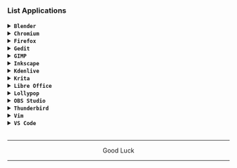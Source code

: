 ### List Applications

<details><summary><code><b>Blender</b></code></summary>

![Screenshot_2024-02-25-12-56-42-442_com realvnc viewer android](https://github.com/wahasa/Kali-Nethunter/assets/69626847/2d6971f9-68b0-4a6d-a470-050270a36ccf)
```
sudo dnf install blender
```
</details>

<details><summary><code><b>Chromium</b></code></summary>

![Screenshot_2024-03-07-13-56-23-466_com realvnc viewer android](https://github.com/wahasa/Alpine/assets/69626847/67c466e3-972a-4957-98ef-cdf71be4b539)

[> Click Here <](https://github.com/wahasa/Fedora/blob/main/Note/Chromiumfix.md)
</details>

<details><summary><code><b>Firefox</b></code></summary>

![Screenshot_2024-03-07-13-42-25-645_com realvnc viewer android](https://github.com/wahasa/Alpine/assets/69626847/4750cf77-bf53-4dfe-93af-3c9319e6163a)

[> Click Here <](https://github.com/wahasa/Fedora/blob/main/Note/Firefoxfix.md)
</details>

<details><summary><code><b>Gedit</b></code></summary>

![Screenshot_2024-02-25-12-53-02-290_com realvnc viewer android](https://github.com/wahasa/Kali-Nethunter/assets/69626847/98003303-2663-4a0c-9b1b-57e1390ef002)
```
sudo dnf install gedit
```
</details>

<details><summary><code><b>GIMP</b></code></summary>

![Screenshot_2024-02-25-13-34-27-393_com realvnc viewer android](https://github.com/wahasa/Kali-Nethunter/assets/69626847/973960ac-dba8-44c9-a8e5-e9cb174448c0)
```
sudo dnf install gimp
```
</details>

<details><summary><code><b>Inkscape</b></code></summary>

![Screenshot_2024-02-25-13-35-31-167_com realvnc viewer android](https://github.com/wahasa/Kali-Nethunter/assets/69626847/c9d68b0a-beea-4235-9e15-bd87dbf4cca5)
```
sudo dnf install inkscape
```
</details>

<details><summary><code><b>Kdenlive</b></code></summary>

![Screenshot_2024-02-25-13-41-35-534_com realvnc viewer android](https://github.com/wahasa/Kali-Nethunter/assets/69626847/367a0c90-0fc0-40ae-ab00-506a3aab32c0)
```
sudo dnf install kdenlive
```
</details>

<details><summary><code><b>Krita</b></code></summary>

![Screenshot_2024-02-25-13-39-45-975_com realvnc viewer android](https://github.com/wahasa/Kali-Nethunter/assets/69626847/ecf55dc7-5c37-4591-bed4-dc638cf0e4a5)
```
sudo dnf install krita
```
</details>

<details><summary><code><b>Libre Office</b></code></summary>

![Screenshot_2024-02-25-14-56-33-049_com realvnc viewer android](https://github.com/wahasa/Kali-Nethunter/assets/69626847/4b06ace7-63a2-46b9-87e3-2a697ec65761)
```
wget https://raw.githubusercontent.com/wahasa/Parrot/main/libreofficefix.sh ; chmod +x libreofficefix.sh ; ./libreofficefix.sh
```
</details>

<details><summary><code><b>Lollypop</b></code></summary>

![Screenshot_2024-02-25-13-42-26-898_com realvnc viewer android](https://github.com/wahasa/Kali-Nethunter/assets/69626847/02abe727-8f23-4ee1-a20b-e4d5e56912a1)
```
sudo dnf install lollypop
```
</details>

<details>
<summary><code><b>OBS Studio</b></code></summary>

![Screenshot_2024-02-25-12-17-01-291_com realvnc viewer android](https://github.com/wahasa/Kali-Nethunter/assets/69626847/f08dc990-7b19-41af-ac2c-c88600e88ca5)
```
sudo dnf install obs-studio
```
</details>

<details><summary><code><b>Thunderbird</b></code></summary>

![Screenshot_2024-02-25-12-54-58-740_com realvnc viewer android](https://github.com/wahasa/Kali-Nethunter/assets/69626847/b13fd4db-40a5-4127-a497-9fc4b73bd92a)
```
sudo dnf install thunderbird
```
</details>

<details><summary><code><b>Vim</b></code></summary>

![Screenshot_2024-02-25-12-52-00-294_com realvnc viewer android](https://github.com/wahasa/Kali-Nethunter/assets/69626847/1b4f85d6-8bb0-423c-8d49-526a5ecf58bb)
```
sudo dnf install vim
```
</details>

<details><summary><code><b>VS Code</b></code></summary>

![Screenshot_2024-02-25-14-58-50-635_com realvnc viewer android](https://github.com/wahasa/Kali-Nethunter/assets/69626847/e1017552-7765-4330-a47c-69f7bdf869ca)
```
wget https://raw.githubusercontent.com/wahasa/Fedora/main/vscodefix.sh ; chmod +x vscodefix.sh ; ./vscodefix.sh
```
</details>
</br>

---
<p align="center">Good Luck</p>

---
